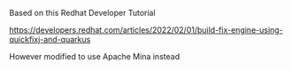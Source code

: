 Based on this Redhat Developer Tutorial 

https://developers.redhat.com/articles/2022/02/01/build-fix-engine-using-quickfixj-and-quarkus

However modified to use Apache Mina instead 
